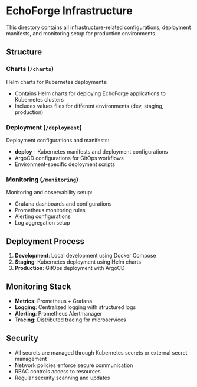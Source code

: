 # EchoForge Infrastructure

This directory contains all infrastructure-related configurations, deployment manifests, and monitoring setup for production environments.

## Structure

### Charts (`/charts`)
Helm charts for Kubernetes deployments:
- Contains Helm charts for deploying EchoForge applications to Kubernetes clusters
- Includes values files for different environments (dev, staging, production)

### Deployment (`/deployment`)
Deployment configurations and manifests:
- **deploy** - Kubernetes manifests and deployment configurations
- ArgoCD configurations for GitOps workflows
- Environment-specific deployment scripts

### Monitoring (`/monitoring`)
Monitoring and observability setup:
- Grafana dashboards and configurations
- Prometheus monitoring rules
- Alerting configurations
- Log aggregation setup

## Deployment Process

1. **Development**: Local development using Docker Compose
2. **Staging**: Kubernetes deployment using Helm charts
3. **Production**: GitOps deployment with ArgoCD

## Monitoring Stack

- **Metrics**: Prometheus + Grafana
- **Logging**: Centralized logging with structured logs
- **Alerting**: Prometheus Alertmanager
- **Tracing**: Distributed tracing for microservices

## Security

- All secrets are managed through Kubernetes secrets or external secret management
- Network policies enforce secure communication
- RBAC controls access to resources
- Regular security scanning and updates